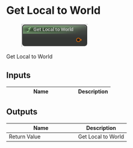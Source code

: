 # Get Local to World

<div align="left" data-full-width="false">

<figure><img src="get_local_to_world.png" alt=""><figcaption></figcaption></figure>

</div>

Get Local to World

## Inputs

<table>
<thead><tr><th width="170">Name</th><th>Description</th></tr></thead>
<tbody>
</tbody>
</table>

## Outputs

<table>
<thead><tr><th width="170">Name</th><th>Description</th></tr></thead>
<tbody>
<tr><td>Return Value</td><td>Get Local to World</td></tr>
</tbody>
</table>